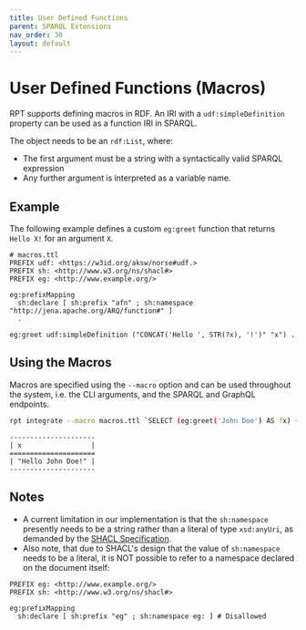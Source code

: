 ```yaml
---
title: User Defined Functions
parent: SPARQL Extensions
nav_order: 30
layout: default
---
```


# User Defined Functions (Macros)

RPT supports defining macros in RDF. 
An IRI with a `udf:simpleDefinition` property can be used as a function IRI in SPARQL.

The object needs to be an `rdf:List`, where:

* The first argument must be a string with a syntactically valid SPARQL expression
* Any further argument is interpreted as a variable name.

## Example

The following example defines a custom `eg:greet` function that returns `Hello X!` for an argument `X`.

```
# macros.ttl
PREFIX udf: <https://w3id.org/aksw/norse#udf.>
PREFIX sh: <http://www.w3.org/ns/shacl#>
PREFIX eg: <http://www.example.org/>

eg:prefixMapping
  sh:declare [ sh:prefix "afn" ; sh:namespace "http://jena.apache.org/ARQ/function#" ]
  .

eg:greet udf:simpleDefinition ("CONCAT('Hello ', STR(?x), '!')" "x") .
```

## Using the Macros

Macros are specified using the `--macro` option and can be used throughout the system, i.e. the CLI arguments, and the SPARQL and GraphQL endpoints.

```bash
rpt integrate --macro macros.ttl `SELECT (eg:greet('John Doe') AS ?x) {}` --out-format txt
```

```
---------------------
| x                 |
=====================
| "Hello John Doe!" |
---------------------
```

## Notes

* A current limitation in our implementation is that the `sh:namespace` presently needs to be a string rather than a literal of type `xsd:anyUri`, as demanded by the [SHACL Specification](https://www.w3.org/TR/shacl/).
* Also note, that due to SHACL's design that the value of `sh:namespace` needs to be a literal, it is NOT possible to refer to a namespace declared on the document itself:

```
PREFIX eg: <http://www.example.org/>
PREFIX sh: <http://www.w3.org/ns/shacl#>

eg:prefixMapping
  sh:declare [ sh:prefix "eg" ; sh:namespace eg: ] # Disallowed
```

